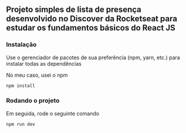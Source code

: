 ## Projeto simples de lista de presença desenvolvido no Discover da Rocketseat para estudar os fundamentos básicos do React JS

### Instalação

Use o gerenciador de pacotes de sua preferência (npm, yarn, etc.) para instalar todas as dependências

No meu caso, usei o npm

```bash
npm install
```

### Rodando o projeto

Em seguida, rode o seguinte comando

```bash
npm run dev
```
